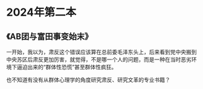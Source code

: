 # 2024年第二本

## 《AB团与富田事变始末》

一开始，我以为，肃反这个错误应该算在总前委毛泽东头上，后来看到党中央搬到中央苏区后肃反更加厉害，就觉得，不是哪一个人的问题，而是一种在当时恶劣环境下逼迫出来的“群体性恐慌”甚至群体性疯狂。

也不知道有没有从群体心理学的角度研究肃反、研究文革的专业书籍？